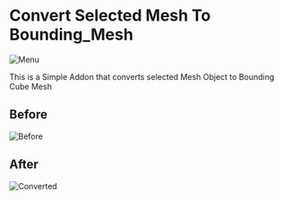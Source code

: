 # Convert Selected Mesh To Bounding_Mesh

![Menu](https://blenderboi.com/gallery/ConvertSelectedMeshToBoundingMesh/Menu.png)

This is a Simple Addon that converts selected Mesh Object to Bounding Cube Mesh


## Before

![Before](https://blenderboi.com/gallery/ConvertSelectedMeshToBoundingMesh/Before.png)

## After

![Converted](https://blenderboi.com/gallery/ConvertSelectedMeshToBoundingMesh/Converted.png)
